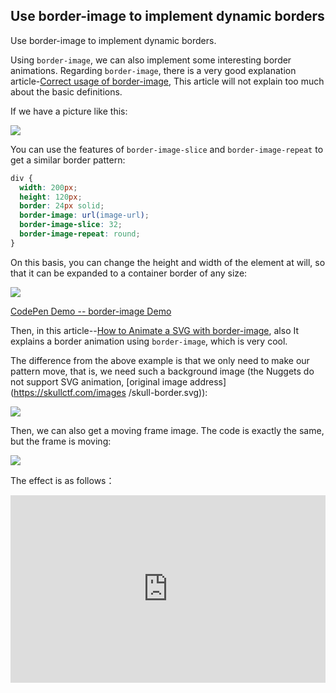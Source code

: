 ## Use border-image to implement dynamic borders

Use border-image to implement dynamic borders.

Using `border-image`, we can also implement some interesting border animations. Regarding `border-image`, there is a very good explanation article-[Correct usage of border-image](https://aotu.io/notes/2016/11/02/border-image/index.html), This article will not explain too much about the basic definitions.

If we have a picture like this:

![](https://p9-juejin.byteimg.com/tos-cn-i-k3u1fbpfcp/2e1b8128cc4e497ba601f366a0b40b08~tplv-k3u1fbpfcp-watermark.image)

You can use the features of `border-image-slice` and `border-image-repeat` to get a similar border pattern:

```CSS
div {
  width: 200px;
  height: 120px;
  border: 24px solid;
  border-image: url(image-url);
  border-image-slice: 32;
  border-image-repeat: round;
}
```
On this basis, you can change the height and width of the element at will, so that it can be expanded to a container border of any size:

![](https://p1-juejin.byteimg.com/tos-cn-i-k3u1fbpfcp/99c4a2f549be43b19db451cd302db99d~tplv-k3u1fbpfcp-watermark.image)

[CodePen Demo -- border-image Demo](https://codepen.io/Chokcoco/pen/oNzJeKd)

Then, in this article--[How to Animate a SVG with border-image](https://css-tricks.com/how-to-animate-a-svg-with-border-image/), also It explains a border animation using `border-image`, which is very cool.

The difference from the above example is that we only need to make our pattern move, that is, we need such a background image (the Nuggets do not support SVG animation, [original image address](https://skullctf.com/images /skull-border.svg)):

![](https://p3-juejin.byteimg.com/tos-cn-i-k3u1fbpfcp/552672644b4f459db0f2e8a4ea1ea209~tplv-k3u1fbpfcp-watermark.image)

Then, we can also get a moving frame image. The code is exactly the same, but the frame is moving:

![](https://p1-juejin.byteimg.com/tos-cn-i-k3u1fbpfcp/ce046136a20d436ba1ab8074b02d6372~tplv-k3u1fbpfcp-watermark.image)


The effect is as follows：

<iframe height="300" style="width: 100%;" scrolling="no" title="border-image-animate" src="https://codepen.io/dvha/embed/rNorKvK?default-tab=html%2Cresult" frameborder="no" loading="lazy" allowtransparency="true" allowfullscreen="true">
  See the Pen <a href="https://codepen.io/dvha/pen/rNorKvK">
  border-image-animate</a> by HaDV (<a href="https://codepen.io/dvha">@dvha</a>)
  on <a href="https://codepen.io">CodePen</a>.
</iframe>